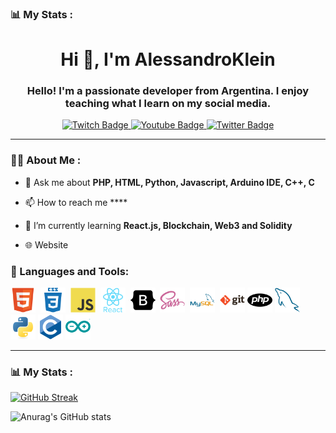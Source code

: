 <!--
**AlessandroKlein/AlessandroKlein** is a ✨ _special_ ✨ repository because its `README.md` (this file) appears on your GitHub profile.

Here are some ideas to get you started:

- 🔭 I’m currently working on ...
- 🌱 I’m currently learning ...
- 👯 I’m looking to collaborate on ...
- 🤔 I’m looking for help with ...
- 💬 Ask me about ...
- 📫 How to reach me: ...
- 😄 Pronouns: ...
- ⚡ Fun fact: ...
-->

### 📊 My Stats :

<div id="header" align="center">
    <!--<img src="https://media.giphy.com/media/QZkpIdieotn3i/giphy.gif" width="200" />-->
    <h1 align="center">Hi 👋, I'm AlessandroKlein</h1>
    <h3 align="center">Hello! I'm a passionate developer from Argentina. I enjoy teaching what I learn on my social media.</h3>
</div>


<div id="badges" align="center">
    <a href="" target="_blank">
        <img src="https://img.shields.io/twitch/status/youdevs?color=purple&logo=twitch&style=for-the-badge"
            alt="Twitch Badge" />
    </a>
    <a href="" target="_blank">
        <img src="https://img.shields.io/youtube/channel/subscribers/UCAJOzZz19pKlsT77_5x2eOw?label=suscriptores&logo=youtube&style=for-the-badge"
            alt="Youtube Badge" />
    </a>
    <a href="" target="_blank">
        <img src="https://img.shields.io/twitter/follow/CarlosYouDevs?color=blue&label=Twitter&logo=twitter&style=for-the-badge"
            alt="Twitter Badge" />
    </a>
</div>

---

### 👨‍💻 About Me :
<!--
- 📝 I regularly upload videos on [https://www.youtube.com/youdevs](https://www.youtube.com/youdevs)
-->
- 💬 Ask me about **PHP, HTML, Python, Javascript, Arduino IDE, C++, C**

- 📫 How to reach me ****

- 🌱 I’m currently learning **React.js, Blockchain, Web3 and Solidity**

- 🌐 Website <!--[youdevs.com](youdevs.com)-->


<div align="left">
    <h3>🔨 Languages and Tools:</h3>
    <div>
        <img src="https://github.com/devicons/devicon/blob/master/icons/html5/html5-original.svg" title="HTML5" alt="HTML" width="40" height="40"/>&nbsp;
        <img src="https://github.com/devicons/devicon/blob/master/icons/css3/css3-plain-wordmark.svg"  title="CSS3" alt="CSS" width="40" height="40"/>&nbsp;
        <img src="https://github.com/devicons/devicon/blob/master/icons/javascript/javascript-original.svg" title="JavaScript" alt="JavaScript" width="40" height="40"/>&nbsp;
        <img src="https://github.com/devicons/devicon/blob/master/icons/react/react-original-wordmark.svg" title="React" alt="React" width="40" height="40"/>&nbsp;
        <img src="https://github.com/devicons/devicon/blob/master/icons/bootstrap/bootstrap-plain.svg" title="Bootstrap" alt="Bootstrap" width="40" height="40"/>&nbsp;
        <img src="https://github.com/devicons/devicon/blob/master/icons/sass/sass-original.svg" title="Sass" alt="Sass" width="40" height="40"/>&nbsp;
        <img src="https://github.com/devicons/devicon/blob/master/icons/mysql/mysql-original-wordmark.svg" title="MySQL"  alt="MySQL" width="40" height="40"/>&nbsp;
        <img src="https://github.com/devicons/devicon/blob/master/icons/git/git-original-wordmark.svg" title="Git" **alt="Git" width="40" height="40"/>
        <img src="https://github.com/devicons/devicon/blob/master/icons/php/php-plain.svg" title="Git" **alt="PhP" width="40" height="40"/>
        <img src="https://github.com/devicons/devicon/blob/master/icons/mysql/mysql-plain.svg" title="Mysql Plain" **alt="Mysql Plain" width="40" height="40"/>
        <img src="https://github.com/devicons/devicon/blob/master/icons/python/python-original.svg" title="Python" **alt="Python" width="40" height="40"/>
        <img src="https://github.com/devicons/devicon/blob/master/icons/c/c-original.svg" title="C" **alt="C" width="40" height="40"/>
        <img src="https://github.com/devicons/devicon/blob/master/icons/arduino/arduino-original.svg" title="Arduino" **alt="Arduino" width="40" height="40"/>
      </div>
</div>

---

### 📊 My Stats :

[![GitHub Streak](https://streak-stats.demolab.com?user=AlessandroKlein&theme=dark&hide_border=true)](https://git.io/streak-stats)

![Anurag's GitHub stats](https://github-readme-stats.vercel.app/api?username=AlessandroKlein&show_icons=true&theme=gruvbox)
